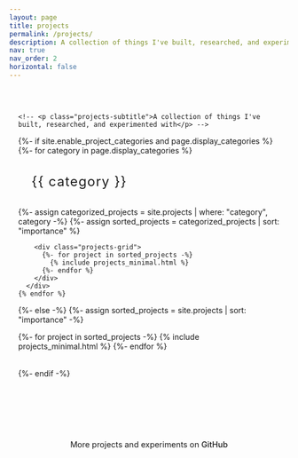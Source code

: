 ```yaml
---
layout: page
title: projects
permalink: /projects/
description: A collection of things I've built, researched, and experimented with
nav: true
nav_order: 2
horizontal: false
---
```


<!-- pages/projects.md -->
<div class="projects-container">
  
  <!-- Hero Section -->
  <!-- <div class="projects-hero"> -->
    <!-- <p class="projects-subtitle">A collection of things I've built, researched, and experimented with</p> -->
  <!-- </div> -->

  <!-- Projects Grid -->
  {%- if site.enable_project_categories and page.display_categories %}
    {%- for category in page.display_categories %}
      <div class="category-section">
        <h2 class="category-title">{{ category }}</h2>
        {%- assign categorized_projects = site.projects | where: "category", category -%}
        {%- assign sorted_projects = categorized_projects | sort: "importance" %}
        
        <div class="projects-grid">
          {%- for project in sorted_projects -%}
            {% include projects_minimal.html %}
          {%- endfor %}
        </div>
      </div>
    {% endfor %}
  {%- else -%}
    <!-- Display projects without categories -->
    {%- assign sorted_projects = site.projects | sort: "importance" -%}
    <div class="projects-grid">
      {%- for project in sorted_projects -%}
        {% include projects_minimal.html %}
      {%- endfor %}
    </div>
  {%- endif -%}
  
  <!-- Footer Note -->
  <div class="projects-footer">
    <p>More projects and experiments on <a href="https://github.com/{{ site.github_username }}" target="_blank">GitHub</a></p>
  </div>
  
</div>

<style>
.projects-container {
  max-width: 900px;
  margin: 0 auto;
  padding: 2rem 1rem;
}

.projects-hero {
  text-align: center;
  margin-bottom: 4rem;
  padding: 2rem 0;
}

.projects-title {
  font-size: 3rem;
  font-weight: 300;
  letter-spacing: -0.02em;
  margin-bottom: 1rem;
  color: var(--global-theme-color);
  /* background: linear-gradient(135deg, var(--global-theme-color), #667eea);
  -webkit-background-clip: text;
  -webkit-text-fill-color: transparent; */
  background-clip: text;
}

.projects-subtitle {
  font-size: 1.1rem;
  color: var(--global-text-color-light);
  font-weight: 300;
  line-height: 1.6;
}

.category-section {
  margin-bottom: 4rem;
}

.category-title {
  font-size: 1.5rem;
  font-weight: 400;
  margin-bottom: 2rem;
  color: var(--global-text-color);
  text-transform: lowercase;
  letter-spacing: 0.05em;
  position: relative;
  padding-left: 1.5rem;
}

.category-title::before {
  content: '';
  position: absolute;
  left: 0;
  top: 50%;
  transform: translateY(-50%);
  width: 4px;
  height: 1.2em;
  background: var(--global-theme-color);
  border-radius: 2px;
}

.projects-grid {
  display: grid;
  gap: 1.5rem;
  margin-bottom: 2rem;
}

.projects-footer {
  text-align: center;
  margin-top: 4rem;
  padding-top: 2rem;
  border-top: 1px solid var(--global-divider-color);
}

.projects-footer p {
  color: var(--global-text-color-light);
  font-size: 0.9rem;
}

.projects-footer a {
  color: var(--global-theme-color);
  text-decoration: none;
  font-weight: 500;
  transition: opacity 0.2s ease;
}

.projects-footer a:hover {
  opacity: 0.7;
}

@media (max-width: 768px) {
  .projects-title {
    font-size: 2.5rem;
  }
  
  .projects-hero {
    margin-bottom: 3rem;
  }
  
  .category-section {
    margin-bottom: 3rem;
  }
}
</style>


